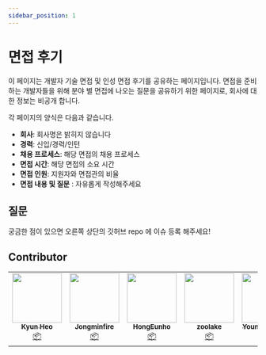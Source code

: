 ```yaml
---
sidebar_position: 1
---
```


# 면접 후기

이 페이지는 개발자 기술 면접 및 인성 면접 후기를 공유하는 페이지입니다. 면접을 준비하는 개발자들을 위해 분야 별 면접에 나오는 질문을 공유하기 위한 페이지로, 회사에 대한 정보는 비공개 합니다.

각 페이지의 양식은 다음과 같습니다.

-   **회사**: 회사명은 밝히지 않습니다
-   **경력**: 신입/경력/인턴
-   **채용 프로세스**: 해당 면접의 채용 프로세스
-   **면접 시간**: 해당 면접의 소요 시간
-   **면접 인원**: 지원자와 면접관의 비율
-   **면접 내용 및 질문** : 자유롭게 작성해주세요

## 질문

궁금한 점이 있으면 오른쪽 상단의 깃허브 repo 에 이슈 등록 해주세요!

## Contributor

<table>
  <tr>
    <td align="center"><a href="http://kyun2da.dev"><img src="https://avatars.githubusercontent.com/u/50328132?v=4?s=100" width="100px;" alt=""/><br /><sub><b>Kyun Heo</b></sub></a><br /><a href="#platform-Kyun2da" title="Packaging/porting to new platform">📦</a></td>
    <td align="center"><a href="http://jongminfire.dev"><img src="https://avatars.githubusercontent.com/u/51112542?v=4?s=100" width="100px;" alt=""/><br /><sub><b>Jongminfire</b></sub></a><br /><a href="#platform-Jongminfire" title="Packaging/porting to new platform">📦</a></td>
    <td align="center"><a href="http://hongcoding.tistory.com"><img src="https://avatars.githubusercontent.com/u/46186664?v=4?s=100" width="100px;" alt=""/><br /><sub><b>HongEunho</b></sub></a><br /><a href="#platform-HongEunho" title="Packaging/porting to new platform">📦</a></td>
    <td align="center"><a href="https://github.com/zoolake"><img src="https://avatars.githubusercontent.com/u/57625026?v=4?s=100" width="100px;" alt=""/><br /><sub><b>zoolake</b></sub></a><br /><a href="#platform-zoolake" title="Packaging/porting to new platform">📦</a></td>
    <td align="center"><a href="https://github.com/kouym7979"><img src="https://avatars.githubusercontent.com/u/52284829?v=4?s=100" width="100px;" alt=""/><br /><sub><b>Youngwoo Kim</b></sub></a><br /><a href="#platform-kouym7979" title="Packaging/porting to new platform">📦</a></td>
    <td align="center"><a href="https://github.com/HelloNaks"><img src="https://avatars.githubusercontent.com/u/49478141?v=4?s=100" width="100px;" alt=""/><br /><sub><b>HelloNaks</b></sub></a><br /><a href="#platform-HelloNaks" title="Packaging/porting to new platform">📦</a></td>
  </tr>
</table>
